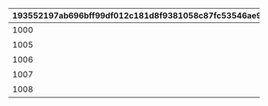 |193552197ab696bff99df012c181d8f9381058c87fc53546ae9b5e1250b25c70|c5e185f64e0a678e5119b1a8894ee05fb3cab91558af39efba629ef9693d029a|
| --- | --- |
|1000|共通|
|1005|美空|
|1006|兰法|
|1007|阿索尔德|
|1008|卡利萨|
